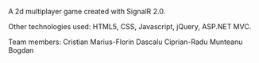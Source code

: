 A 2d multiplayer game created with SignalR 2.0.

Other technologies used: HTML5, CSS, Javascript, jQuery, ASP.NET MVC.

Team members:
Cristian Marius-Florin
Dascalu Ciprian-Radu
Munteanu Bogdan
